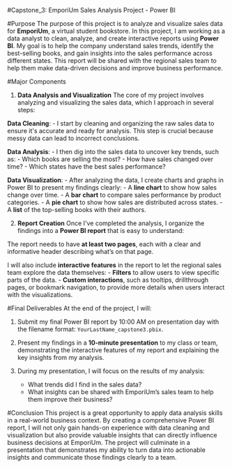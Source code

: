 #Capstone_3: EmporiUm Sales Analysis Project - Power BI

#Purpose
The purpose of this project is to analyze and visualize sales data for **EmporiUm**, a virtual student bookstore. In this project, I am working as a data analyst to clean, analyze, and create interactive reports using **Power BI**. My goal is to help the company understand sales trends, identify the best-selling books, and gain insights into the sales performance across different states. This report will be shared with the regional sales team to help them make data-driven decisions and improve business performance.

#Major Components

1. **Data Analysis and Visualization**
The core of my project involves analyzing and visualizing the sales data, which I approach in several steps:

**Data Cleaning**:
    - I start by cleaning and organizing the raw sales data to ensure it's accurate and ready for analysis. This step is crucial because messy data can lead to incorrect conclusions.

**Data Analysis**:
    - I then dig into the sales data to uncover key trends, such as:
      - Which books are selling the most?
      - How have sales changed over time?
      - Which states have the best sales performance?

**Data Visualization**:
    - After analyzing the data, I create charts and graphs in Power BI to present my findings clearly:
        - A **line chart** to show how sales change over time.
        - A **bar chart** to compare sales performance by product categories.
        - A **pie chart** to show how sales are distributed across states.
        - A **list** of the top-selling books with their authors.

2. **Report Creation**
Once I've completed the analysis, I organize the findings into a **Power BI report** that is easy to understand:

The report needs to have **at least two pages**, each with a clear and informative header describing what’s on that page.
  
I will also include **interactive features** in the report to let the regional sales team explore the data themselves:
    - **Filters** to allow users to view specific parts of the data.
    - **Custom interactions**, such as tooltips, drillthrough pages, or bookmark navigation, to provide more details when users interact with the visualizations.

#Final Deliverables
At the end of the project, I will:

1. Submit my final Power BI report by 10:00 AM on presentation day with the filename format: `YourLastName_capstone3.pbix`.

2. Present my findings in a **10-minute presentation** to my class or team, demonstrating the interactive features of my report and explaining the key insights from my analysis.

3. During my presentation, I will focus on the results of my analysis:
    - What trends did I find in the sales data?
    - What insights can be shared with EmporiUm’s sales team to help them improve their business?

#Conclusion
This project is a great opportunity to apply data analysis skills in a real-world business context. By creating a comprehensive Power BI report, I will not only gain hands-on experience with data cleaning and visualization but also provide valuable insights that can directly influence business decisions at EmporiUm. The project will culminate in a presentation that demonstrates my ability to turn data into actionable insights and communicate those findings clearly to a team.  

